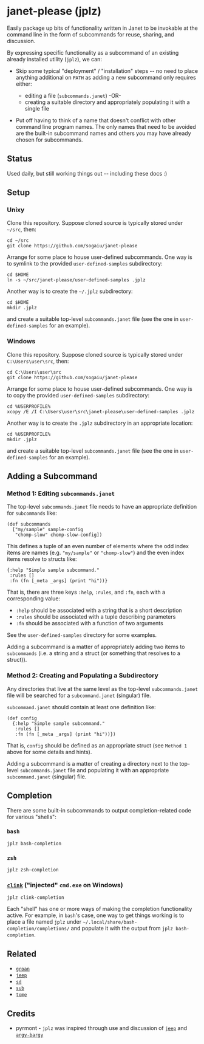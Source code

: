 # janet-please (jplz)

Easily package up bits of functionality written in Janet to
be invokable at the command line in the form of subcommands for reuse,
sharing, and discussion.

By expressing specific functionality as a subcommand of an existing
already installed utility (`jplz`), we can:

* Skip some typical "deployment" / "installation" steps -- no need to
  place anything additional on `PATH` as adding a new subcommand only
  requires either:

    * editing a file (`subcommands.janet`) -OR-
    * creating a suitable directory and appropriately populating it
      with a single file

* Put off having to think of a name that doesn't conflict with other
  command line program names.  The only names that need to be avoided
  are the built-in subcommand names and others you may have already
  chosen for subcommands.

## Status

Used daily, but still working things out -- including these docs :)

## Setup

### Unixy

Clone this repository.  Suppose cloned source is typically stored
under `~/src`, then:

```
cd ~/src
git clone https://github.com/sogaiu/janet-please
```

Arrange for some place to house user-defined subcommands.  One way is
to symlink to the provided `user-defined-samples` subdirectory:

```
cd $HOME
ln -s ~/src/janet-please/user-defined-samples .jplz
```

Another way is to create the `~/.jplz` subdirectory:

```
cd $HOME
mkdir .jplz
```

and create a suitable top-level `subcommands.janet` file (see the one
in `user-defined-samples` for an example).

### Windows

Clone this repository.  Suppose cloned source is typically stored
under `C:\Users\user\src`, then:

```
cd C:\Users\user\src
git clone https://github.com/sogaiu/janet-please
```

Arrange for some place to house user-defined subcommands.  One way is
to copy the provided `user-defined-samples` subdirectory:

```
cd %USERPROFILE%
xcopy /E /I C:\Users\user\src\janet-please\user-defined-samples .jplz
```

Another way is to create the `.jplz` subdirectory in an appropriate
location:

```
cd %USERPROFILE%
mkdir .jplz
```

and create a suitable top-level `subcommands.janet` file (see the one
in `user-defined-samples` for an example).

## Adding a Subcommand

### Method 1: Editing `subcommands.janet`

The top-level `subcommands.janet` file needs to have an appropriate
definition for `subcommands` like:

```janet
(def subcommands
  ["my/sample" sample-config
   "chomp-slow" chomp-slow-config])
```

This defines a tuple of an even number of elements where the odd
index items are names (e.g. `"my/sample"` or `"chomp-slow"`) and
the even index items resolve to structs like:

```janet
{:help "Simple sample subcommand."
 :rules []
 :fn (fn [_meta _args] (print "hi"))}
```

That is, there are three keys `:help`, `:rules`, and `:fn`, each with
a corresponding value:

* `:help` should be associated with a string that is a short
  description
* `:rules` should be associated with a tuple describing parameters
* `:fn` should be associated with a function of two arguments

See the `user-defined-samples` directory for some examples.

Adding a subcommand is a matter of appropriately adding two items to
`subcommands` (i.e. a string and a struct (or something that resolves
to a struct)).

### Method 2: Creating and Populating a Subdirectory

Any directories that live at the same level as the top-level
`subcommands.janet` file will be searched for a `subcommand.janet`
(singular) file.

`subcommand.janet` should contain at least one definition like:

```janet
(def config
  {:help "Simple sample subcommand."
   :rules []
   :fn (fn [_meta _args] (print "hi"))})
```

That is, `config` should be defined as an appropriate struct (see
`Method 1` above for some details and hints).

Adding a subcommand is a matter of creating a directory next to the
top-level `subcommands.janet` file and populating it with an
appropriate `subcommand.janet` (singular) file.

## Completion

There are some built-in subcommands to output completion-related code
for various "shells":

### `bash`

```
jplz bash-completion
```

### `zsh`

```
jplz zsh-completion
```

### [`clink`](https://github.com/chrisant996/clink/) ("injected" `cmd.exe` on Windows)

```
jplz clink-completion
```

Each "shell" has one or more ways of making the completion
functionality active.  For example, in `bash`'s case, one way to get
things working is to place a file named `jplz` under
`~/.local/share/bash-completion/completions/` and populate it with the
output from `jplz bash-completion`.

## Related

* [`groan`](https://github.com/keithy/groan)
* [`jeep`](https://github.com/pyrmont/jeep)
* [`sd`](https://github.com/ianthehenry/sd)
* [`sub`](https://github.com/qrush/sub)
* [`tome`](https://github.com/toumorokoshi/tome)

## Credits

* pyrmont - `jplz` was inspired through use and discussion of
  [`jeep`](https://github.com/pyrmont/jeep) and
  [`argy-bargy`](https://github.com/pyrmont/argy-bargy)

